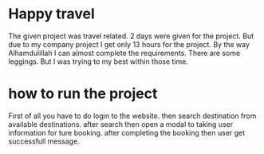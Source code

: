 # Happy travel

The given project was travel related. 2 days were given for the project. But due to my company project I get only 13 hours for the project. By the way Alhamdulillah I can almost complete the requirements. There are some leggings. But I was trying to my best within those time.


# how to run the project

First of all you have to do login to the website. then search destination from available destinations. after search then open a modal to taking user information for ture booking. after completing the booking then user get successfull message.  

